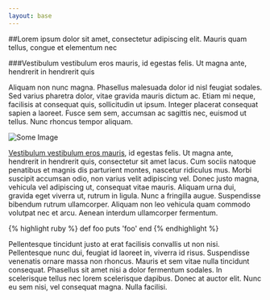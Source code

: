```yaml
---
layout: base
---
```


##Lorem ipsum dolor sit amet, consectetur adipiscing elit. Mauris quam tellus, congue et elementum nec

###Vestibulum vestibulum eros mauris, id egestas felis. Ut magna ante, hendrerit in hendrerit quis

Aliquam non nunc magna. Phasellus malesuada dolor id nisl feugiat sodales. Sed varius pharetra dolor, vitae gravida mauris dictum ac. Etiam mi neque, facilisis at consequat quis, sollicitudin ut ipsum. Integer placerat consequat sapien a laoreet. Fusce sem sem, accumsan ac sagittis nec, euismod ut tellus. Nunc rhoncus tempor aliquam.

![Some Image](http://interfacelift.com/wallpaper/D47cd523/03065_washingtonchinatown_800x480.jpg)

[Vestibulum vestibulum eros mauris](http://google.com), id egestas felis. Ut magna ante, hendrerit in hendrerit quis, consectetur sit amet lacus. Cum sociis natoque penatibus et magnis dis parturient montes, nascetur ridiculus mus. Morbi suscipit accumsan odio, non varius velit adipiscing vel. Donec justo magna, vehicula vel adipiscing ut, consequat vitae mauris. Aliquam urna dui, gravida eget viverra ut, rutrum in ligula. Nunc a fringilla augue. Suspendisse bibendum rutrum ullamcorper. Aliquam non leo vehicula quam commodo volutpat nec et arcu. Aenean interdum ullamcorper fermentum.


{% highlight ruby %}
def foo
  puts 'foo'
end
{% endhighlight %}


Pellentesque tincidunt justo at erat facilisis convallis ut non nisi. Pellentesque nunc dui, feugiat id laoreet in, viverra id risus. Suspendisse venenatis ornare massa non rhoncus. Mauris et sem vitae nulla tincidunt consequat. Phasellus sit amet nisi a dolor fermentum sodales. In scelerisque tellus nec lorem scelerisque dapibus. Donec at auctor elit. Nunc eu sem nisi, vel consequat magna. Nulla facilisi.